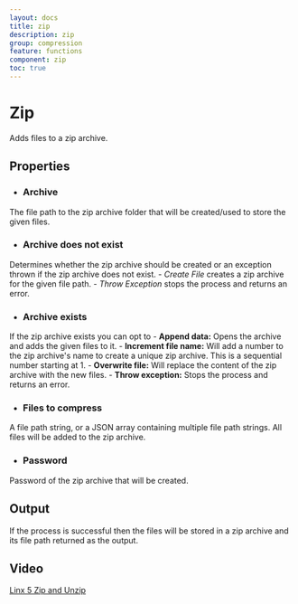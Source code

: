 ```yaml
---
layout: docs
title: zip
description: zip
group: compression
feature: functions
component: zip
toc: true
---
```

# Zip

Adds files to a zip archive.

## Properties

- ### Archive
The file path to the zip archive folder that will be created/used to store the given files.

- ### Archive does not exist
Determines whether the zip archive should be created or an exception thrown if the zip archive does not exist.
	- *Create File* creates a zip archive for the given file path.
	- *Throw Exception* stops the process and returns an error.

- ### Archive exists
If the zip archive exists you can opt to
	- **Append data:** Opens the archive and adds the given files to it.
	- **Increment file name:** Will add a number to the zip archive's name to create a unique zip archive. This is a sequential number starting at 1.
	- **Overwrite file:** Will replace the content of the zip archive with the new files.
	- **Throw exception:** Stops the process and returns an error.

- ### Files to compress
A file path string, or a JSON array containing multiple file path strings. All files will be added to the zip archive.

- ### Password
Password of the zip archive that will be created.

## Output
If the process is successful then the files will be stored in a zip archive and its file path returned as the output.

## Video
[Linx 5 Zip and Unzip ](https://www.youtube.com/watch?v=pMYJoSWFUhk)
